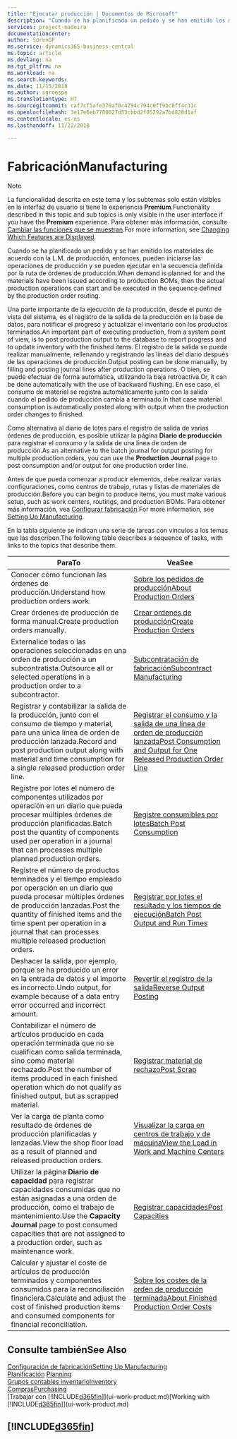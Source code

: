```yaml
---
title: "Ejecutar producción | Documentos de Microsoft"
description: "Cuando se ha planificado un pedido y se han emitido los materiales de acuerdo con la L.M. de producción, entonces, pueden iniciarse las operaciones de producción y se pueden ejecutar en la secuencia definida por la ruta de órdenes de producción."
services: project-madeira
documentationcenter: 
author: SorenGP
ms.service: dynamics365-business-central
ms.topic: article
ms.devlang: na
ms.tgt_pltfrm: na
ms.workload: na
ms.search.keywords: 
ms.date: 11/15/2018
ms.author: sgroespe
ms.translationtype: HT
ms.sourcegitcommit: caf7cf5afe370af0c4294c794c0ff9bc8ff4c31c
ms.openlocfilehash: 3e17e6eb7700027d53cbbd2f05292a7bd828d1af
ms.contentlocale: es-es
ms.lasthandoff: 11/22/2018

---
```

# <a name="manufacturing"></a><span data-ttu-id="eea4b-103">Fabricación</span><span class="sxs-lookup"><span data-stu-id="eea4b-103">Manufacturing</span></span>
> [!NOTE]
> <span data-ttu-id="eea4b-104">La funcionalidad descrita en este tema y los subtemas solo están visibles en la interfaz de usuario si tiene la experiencia **Premium**.</span><span class="sxs-lookup"><span data-stu-id="eea4b-104">Functionality described in this topic and sub topics is only visible in the user interface if you have the **Premium** experience.</span></span> <span data-ttu-id="eea4b-105">Para obtener más información, consulte [Cambiar las funciones que se muestran](ui-experiences.md).</span><span class="sxs-lookup"><span data-stu-id="eea4b-105">For more information, see [Changing Which Features are Displayed](ui-experiences.md).</span></span>

<span data-ttu-id="eea4b-106">Cuando se ha planificado un pedido y se han emitido los materiales de acuerdo con la L.M. de producción, entonces, pueden iniciarse las operaciones de producción y se pueden ejecutar en la secuencia definida por la ruta de órdenes de producción.</span><span class="sxs-lookup"><span data-stu-id="eea4b-106">When demand is planned for and the materials have been issued according to production BOMs, then the actual production operations can start and be executed in the sequence defined by the production order routing.</span></span>  

<span data-ttu-id="eea4b-107">Una parte importante de la ejecución de la producción, desde el punto de vista del sistema, es el registro de la salida de la producción en la base de datos, para notificar el progreso y actualizar el inventario con los productos terminados.</span><span class="sxs-lookup"><span data-stu-id="eea4b-107">An important part of executing production, from a system point of view, is to post production output to the database to report progress and to update inventory with the finished items.</span></span> <span data-ttu-id="eea4b-108">El registro de la salida se puede realizar manualmente, rellenando y registrando las líneas del diario después de las operaciones de producción.</span><span class="sxs-lookup"><span data-stu-id="eea4b-108">Output posting can be done manually, by filling and posting journal lines after production operations.</span></span> <span data-ttu-id="eea4b-109">O bien, se puede efectuar de forma automática, utilizando la baja retroactiva.</span><span class="sxs-lookup"><span data-stu-id="eea4b-109">Or, it can be done automatically with the use of backward flushing.</span></span> <span data-ttu-id="eea4b-110">En ese caso, el consumo de material se registra automáticamente junto con la salida cuando el pedido de producción cambia a terminado.</span><span class="sxs-lookup"><span data-stu-id="eea4b-110">In that case material consumption is automatically posted along with output when the production order changes to finished.</span></span>  

<span data-ttu-id="eea4b-111">Como alternativa al diario de lotes para el registro de salida de varias órdenes de producción, es posible utilizar la página **Diario de producción** para registrar el consumo y la salida de una línea de orden de producción.</span><span class="sxs-lookup"><span data-stu-id="eea4b-111">As an alternative to the batch journal for output posting for multiple production orders, you can use the **Production Journal** page to post consumption and/or output for one production order line.</span></span>

<span data-ttu-id="eea4b-112">Antes de que pueda comenzar a producir elementos, debe realizar varias configuraciones, como centros de trabajo, rutas y listas de materiales de producción.</span><span class="sxs-lookup"><span data-stu-id="eea4b-112">Before you can begin to produce items, you must make various setup, such as work centers, routings, and production BOMs.</span></span> <span data-ttu-id="eea4b-113">Para obtener más información, vea [Configurar fabricación](production-configure-production-processes.md).</span><span class="sxs-lookup"><span data-stu-id="eea4b-113">For more information, see [Setting Up Manufacturing](production-configure-production-processes.md).</span></span>

<span data-ttu-id="eea4b-114">En la tabla siguiente se indican una serie de tareas con vínculos a los temas que las describen.</span><span class="sxs-lookup"><span data-stu-id="eea4b-114">The following table describes a sequence of tasks, with links to the topics that describe them.</span></span>   

|<span data-ttu-id="eea4b-115">**Para**</span><span class="sxs-lookup"><span data-stu-id="eea4b-115">**To**</span></span>|<span data-ttu-id="eea4b-116">**Vea**</span><span class="sxs-lookup"><span data-stu-id="eea4b-116">**See**</span></span>|  
|------------|-------------|  
|<span data-ttu-id="eea4b-117">Conocer cómo funcionan las órdenes de producción.</span><span class="sxs-lookup"><span data-stu-id="eea4b-117">Understand how production orders work.</span></span>|[<span data-ttu-id="eea4b-118">Sobre los pedidos de producción</span><span class="sxs-lookup"><span data-stu-id="eea4b-118">About Production Orders</span></span>](production-about-production-orders.md)|
|<span data-ttu-id="eea4b-119">Crear órdenes de producción de forma manual.</span><span class="sxs-lookup"><span data-stu-id="eea4b-119">Create production orders manually.</span></span>|[<span data-ttu-id="eea4b-120">Crear ordenes de producción</span><span class="sxs-lookup"><span data-stu-id="eea4b-120">Create Production Orders</span></span>](production-how-to-create-production-orders.md)|
|<span data-ttu-id="eea4b-121">Externalice todas o las operaciones seleccionadas en una orden de producción a un subcontratista.</span><span class="sxs-lookup"><span data-stu-id="eea4b-121">Outsource all or selected operations in a production order to a subcontractor.</span></span>|[<span data-ttu-id="eea4b-122">Subcontratación de fabricación</span><span class="sxs-lookup"><span data-stu-id="eea4b-122">Subcontract Manufacturing</span></span>](production-how-to-subcontract-manufacturing.md)|
|<span data-ttu-id="eea4b-123">Registrar y contabilizar la salida de la producción, junto con el consumo de tiempo y material, para una única línea de orden de producción lanzada.</span><span class="sxs-lookup"><span data-stu-id="eea4b-123">Record and post production output along with material and time consumption for a single released production order line.</span></span>|[<span data-ttu-id="eea4b-124">Registrar el consumo y la salida de una línea de orden de producción lanzada</span><span class="sxs-lookup"><span data-stu-id="eea4b-124">Post Consumption and Output for One Released Production Order Line</span></span>](production-how-to-register-consumption-and-output.md)|  
|<span data-ttu-id="eea4b-125">Registre por lotes el número de componentes utilizados por operación en un diario que pueda procesar múltiples órdenes de producción planificadas.</span><span class="sxs-lookup"><span data-stu-id="eea4b-125">Batch post the quantity of components used per operation in a journal that can processes multiple planned production orders.</span></span>|[<span data-ttu-id="eea4b-126">Registre consumibles por lotes</span><span class="sxs-lookup"><span data-stu-id="eea4b-126">Batch Post Consumption</span></span>](production-how-to-post-consumption.md)|
|<span data-ttu-id="eea4b-127">Registre el número de productos terminados y el tiempo empleado por operación en un diario que pueda procesar múltiples órdenes de producción lanzadas.</span><span class="sxs-lookup"><span data-stu-id="eea4b-127">Post the quantity of finished items and the time spent per operation in a journal that can processes multiple released production orders.</span></span>|[<span data-ttu-id="eea4b-128">Registrar por lotes el resultado y los tiempos de ejecución</span><span class="sxs-lookup"><span data-stu-id="eea4b-128">Batch Post Output and Run Times</span></span>](production-how-to-post-output-quantity.md)|
|<span data-ttu-id="eea4b-129">Deshacer la salida, por ejemplo, porque se ha producido un error en la entrada de datos y el importe es incorrecto.</span><span class="sxs-lookup"><span data-stu-id="eea4b-129">Undo output, for example because of a data entry error occurred and incorrect amount.</span></span>  |[<span data-ttu-id="eea4b-130">Revertir el registro de la salida</span><span class="sxs-lookup"><span data-stu-id="eea4b-130">Reverse Output Posting</span></span>](production-how-to-reverse-output-posting.md)|  
|<span data-ttu-id="eea4b-131">Contabilizar el número de artículos producido en cada operación terminada que no se cualifican como salida terminada, sino como material rechazado.</span><span class="sxs-lookup"><span data-stu-id="eea4b-131">Post the number of items produced in each finished operation which do not qualify as finished output, but as scrapped material.</span></span>|[<span data-ttu-id="eea4b-132">Registrar material de rechazo</span><span class="sxs-lookup"><span data-stu-id="eea4b-132">Post Scrap</span></span>](production-how-to-post-scrap.md)|
|<span data-ttu-id="eea4b-133">Ver la carga de planta como resultado de órdenes de producción planificadas y lanzadas.</span><span class="sxs-lookup"><span data-stu-id="eea4b-133">View the shop floor load as a result of planned and released production orders.</span></span>|[<span data-ttu-id="eea4b-134">Visualizar la carga en centros de trabajo y de máquina</span><span class="sxs-lookup"><span data-stu-id="eea4b-134">View the Load in Work and Machine Centers</span></span>](production-how-to-view-the-load-on-work-centers.md)|      
|<span data-ttu-id="eea4b-135">Utilizar la página **Diario de capacidad** para registrar capacidades consumidas que no están asignadas a una orden de producción, como el trabajo de mantenimiento.</span><span class="sxs-lookup"><span data-stu-id="eea4b-135">Use the **Capacity Journal** page to post consumed capacities that are not assigned to a production order, such as maintenance work.</span></span>|[<span data-ttu-id="eea4b-136">Registrar capacidades</span><span class="sxs-lookup"><span data-stu-id="eea4b-136">Post Capacities</span></span>](production-how-to-post-capacities.md)|  
|<span data-ttu-id="eea4b-137">Calcular y ajustar el coste de artículos de producción terminados y componentes consumidos para la reconciliación financiera.</span><span class="sxs-lookup"><span data-stu-id="eea4b-137">Calculate and adjust the cost of finished production items and consumed components for financial reconciliation.</span></span>|[<span data-ttu-id="eea4b-138">Sobre los costes de la orden de producción terminada</span><span class="sxs-lookup"><span data-stu-id="eea4b-138">About Finished Production Order Costs</span></span>](finance-about-finished-production-order-costs.md)|  

## <a name="see-also"></a><span data-ttu-id="eea4b-139">Consulte también</span><span class="sxs-lookup"><span data-stu-id="eea4b-139">See Also</span></span>  
[<span data-ttu-id="eea4b-140">Configuración de fabricación</span><span class="sxs-lookup"><span data-stu-id="eea4b-140">Setting Up Manufacturing</span></span>](production-configure-production-processes.md)  
<span data-ttu-id="eea4b-141">[Planificación](production-planning.md)    </span><span class="sxs-lookup"><span data-stu-id="eea4b-141">[Planning](production-planning.md)    </span></span>  
[<span data-ttu-id="eea4b-142">Grupos contables inventario</span><span class="sxs-lookup"><span data-stu-id="eea4b-142">Inventory</span></span>](inventory-manage-inventory.md)  
[<span data-ttu-id="eea4b-143">Compras</span><span class="sxs-lookup"><span data-stu-id="eea4b-143">Purchasing</span></span>](purchasing-manage-purchasing.md)  
<span data-ttu-id="eea4b-144">[Trabajar con [!INCLUDE[d365fin](includes/d365fin_md.md)]](ui-work-product.md)</span><span class="sxs-lookup"><span data-stu-id="eea4b-144">[Working with [!INCLUDE[d365fin](includes/d365fin_md.md)]](ui-work-product.md)</span></span>

## [!INCLUDE[d365fin](includes/free_trial_md.md)]  

